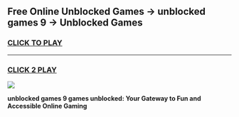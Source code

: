 
## Free Online Unblocked Games → unblocked games 9 → Unblocked Games
<h3>
<a href="https://premium.freeplayer.one?title=unblocked_games_9&ref=21F">CLICK TO PLAY</a></h3>
<hr>

<h3>
<a href="https://premium.freeplayer.one?title=unblocked_games_9&ref=21F">CLICK 2 PLAY</a>
  
</h3>

<a href="https://premium.freeplayer.one?title=unblocked_games_9&ref=21F/"><img src="https://clearcache.store/games.png"></a>


**unblocked games 9 games unblocked: Your Gateway to Fun and Accessible Online Gaming**
